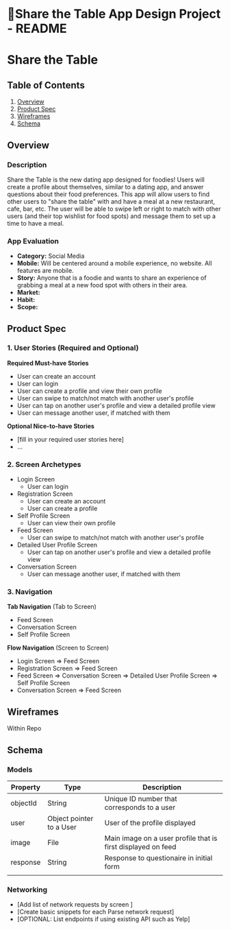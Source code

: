 Share the Table App Design Project - README
===

# Share the Table

## Table of Contents
1. [Overview](#Overview)
1. [Product Spec](#Product-Spec)
1. [Wireframes](#Wireframes)
2. [Schema](#Schema)

## Overview
### Description
Share the Table is the new dating app designed for foodies! Users will create a profile about themselves, similar to a dating app, and answer questions about their food preferences. This app will allow users to find other users to "share the table" with and have a meal at a new restaurant, cafe, bar, etc. The user will be able to swipe left or right to match with other users (and their top wishlist for food spots) and message them to set up a time to have a meal.    

### App Evaluation
- **Category:** Social Media
- **Mobile:** Will be centered around a mobile experience, no website. All features are mobile.
- **Story:** Anyone that is a foodie and wants to share an experience of grabbing a meal at a new food spot with others in their area.
- **Market:**
- **Habit:**
- **Scope:**

## Product Spec

### 1. User Stories (Required and Optional)

**Required Must-have Stories**

* User can create an account
* User can login
* User can create a profile and view their own profile
* User can swipe to match/not match with another user's profile
* User can tap on another user's profile and view a detailed profile view
* User can message another user, if matched with them

**Optional Nice-to-have Stories**

* [fill in your required user stories here]
* ...

### 2. Screen Archetypes

* Login Screen
   * User can login
* Registration Screen
   * User can create an account
   * User can create a profile
* Self Profile Screen
    * User can view their own profile
* Feed Screen
    * User can swipe to match/not match with another user's profile
* Detailed User Profile Screen
    * User can tap on another user's profile and view a detailed profile view
* Conversation Screen
    * User can message another user, if matched with them

### 3. Navigation

**Tab Navigation** (Tab to Screen)

* Feed Screen
* Conversation Screen
* Self Profile Screen

**Flow Navigation** (Screen to Screen)

* Login Screen
   => Feed Screen
* Registration Screen
   => Feed Screen
* Feed Screen
   => Conversation Screen
   => Detailed User Profile Screen
   => Self Profile Screen
* Conversation Screen
   => Feed Screen

## Wireframes
Within Repo

## Schema 
### Models
| Property | Type                     | Description                                                  |
|----------|--------------------------|--------------------------------------------------------------|
| objectId | String                   | Unique ID number that corresponds to a user                  |
| user     | Object pointer to a User | User of the profile displayed                                |
| image    | File                     | Main image on a user profile that is first displayed on feed |
| response | String                   | Response to questionaire in initial form                     |
|          |                          |                                                              |

### Networking
- [Add list of network requests by screen ]
- [Create basic snippets for each Parse network request]
- [OPTIONAL: List endpoints if using existing API such as Yelp]
